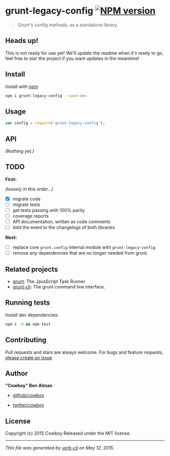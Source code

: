 # grunt-legacy-config [![NPM version](https://badge.fury.io/js/grunt-legacy-config.svg)](http://badge.fury.io/js/grunt-legacy-config)

> Grunt's config methods, as a standalone library.

## Heads up!

This is not ready for use yet! We'll update the readme when it's ready to go, feel free to star the project if you want updates in the meantime!

## Install

Install with [npm](https://www.npmjs.com/)

```bash
npm i grunt-legacy-config --save-dev
```

## Usage

```js
var config = require('grunt-legacy-config');
```

## API

_(Nothing yet.)_

## TODO

**First:**

_(loosely in this order...)_

* [x] migrate code
* [ ] migrate tests
* [ ] get tests passing with 100% parity
* [ ] coverage reports
* [ ] API documentation, written as code comments
* [ ] Add the event to the changelogs of both libraries

**Next:**

* [ ] replace core `grunt.config` internal module with `grunt-legacy-config`
* [ ] remove any dependencies that are no longer needed from grunt.

## Related projects

* [grunt](http://gruntjs.com/): The JavaScript Task Runner
* [grunt-cli](http://gruntjs.com/): The grunt command line interface.

## Running tests

Install dev dependencies:

```bash
npm i -d && npm test
```

## Contributing

Pull requests and stars are always welcome. For bugs and feature requests, [please create an issue](https://github.com/gruntjs/grunt-legacy-config/issues/new)

## Author

**"Cowboy" Ben Alman**

+ [github/cowboy](https://github.com/cowboy)
* [twitter/cowboy](http://twitter.com/cowboy)

## License

Copyright (c) 2015 Cowboy
Released under the MIT license.

***

_This file was generated by [verb-cli](https://github.com/assemble/verb-cli) on May 12, 2015._